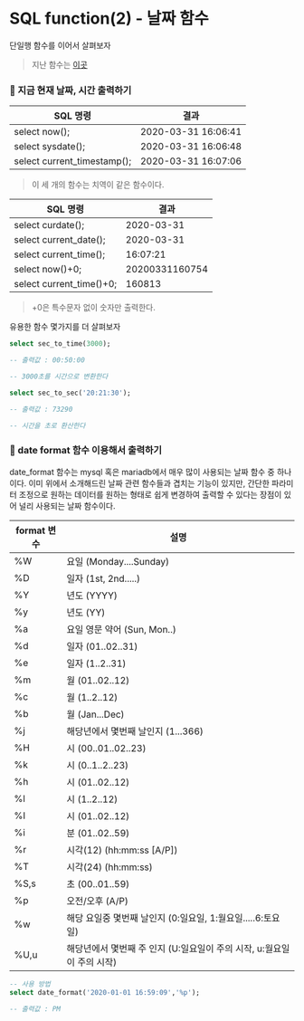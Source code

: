 # SQL function(2) - 날짜 함수

단일행 함수를 이어서 살펴보자
> 지난 함수는 [이곳](https://github.com/min050410/TIL/blob/main/SQL/sql-function.md)

### 📑 지금 현재 날짜, 시간 출력하기

|SQL 명령|결과|
|-|-|
|select now();|2020-03-31 16:06:41
select sysdate();|2020-03-31 16:06:48
select current_timestamp();|2020-03-31 16:07:06

> 이 세 개의 함수는 치역이 같은 함수이다.

|SQL 명령|결과|
|-|-|
|select curdate();|2020-03-31|
select current_date();|2020-03-31|
select current_time();|16:07:21|
select now()+0;|20200331160754|
|select current_time()+0;|160813

> +0은 특수문자 없이 숫자만 출력한다.

유용한 함수 몇가지를 더 살펴보자

```sql
select sec_to_time(3000);

-- 출력값 : 00:50:00

-- 3000초를 시간으로 변환한다
```

```sql
select sec_to_sec('20:21:30');

-- 출력값 : 73290

-- 시간을 초로 환산한다
```

### 📑 date format 함수 이용해서 출력하기 

date_format 함수는 mysql 혹은 mariadb에서 매우 많이 사용되는 날짜 함수 중 하나이다. 이미 위에서 소개해드린 날짜 관련 함수들과 겹치는 기능이 있지만, 간단한 파라미터 조정으로 원하는 데이터를 원하는 형태로 쉽게 변경하여 출력할 수 있다는 장점이 있어 널리 사용되는 날짜 함수이다.

|format 변수|설명|
|--|--|
%W|요일 (Monday....Sunday)
%D|일자 (1st, 2nd.....)
%Y|년도 (YYYY)
%y|년도 (YY)
%a|요일 영문 약어 (Sun, Mon..)
%d|일자 (01..02..31)
%e|일자 (1..2..31)
%m|월 (01..02..12)
%c|월 (1..2..12)
%b|월 (Jan...Dec)
%j|해당년에서 몇번째 날인지 (1...366)
%H|시 (00..01..02..23)
%k|시 (0..1..2..23)
%h|시 (01..02..12)
%l|시 (1..2..12)
%I|시 (01..02..12)
%i|분 (01..02..59)
%r|시각(12) (hh:mm:ss [A/P])
%T|시각(24) (hh:mm:ss)
%S,s|초 (00..01..59)
%p|오전/오후 (A/P)
%w|해당 요일중 몇번째 날인지 (0:일요일, 1:월요일.....6:토요일)
%U,u|해당년에서 몇번째 주 인지 (U:일요일이 주의 시작, u:월요일이 주의 시작)


```sql
-- 사용 방법
select date_format('2020-01-01 16:59:09','%p');

-- 출력값 : PM
```






